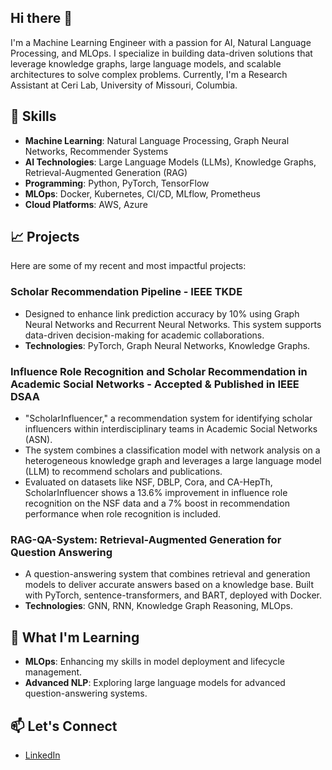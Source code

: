 ## Hi there 👋


I'm a Machine Learning Engineer with a passion for AI, Natural Language Processing, and MLOps. I specialize in building data-driven solutions that leverage knowledge graphs, large language models, and scalable architectures to solve complex problems. Currently, I'm a Research Assistant at Ceri Lab, University of Missouri, Columbia.

## 🚀 Skills
- **Machine Learning**: Natural Language Processing, Graph Neural Networks, Recommender Systems
- **AI Technologies**: Large Language Models (LLMs), Knowledge Graphs, Retrieval-Augmented Generation (RAG)
- **Programming**: Python, PyTorch, TensorFlow
- **MLOps**: Docker, Kubernetes, CI/CD, MLflow, Prometheus
- **Cloud Platforms**: AWS, Azure

## 📈 Projects
Here are some of my recent and most impactful projects:

### Scholar Recommendation Pipeline - IEEE TKDE
- Designed to enhance link prediction accuracy by 10% using Graph Neural Networks and Recurrent Neural Networks. This system supports data-driven decision-making for academic collaborations.
- **Technologies**: PyTorch, Graph Neural Networks, Knowledge Graphs.

### Influence Role Recognition and Scholar Recommendation in Academic Social Networks - Accepted & Published in IEEE DSAA
- "ScholarInfluencer," a recommendation system for identifying scholar influencers within interdisciplinary teams in Academic Social Networks (ASN).
- The system combines a classification model with network analysis on a heterogeneous knowledge graph and leverages a large language model (LLM) to recommend scholars and publications.
- Evaluated on datasets like NSF, DBLP, Cora, and CA-HepTh, ScholarInfluencer shows a 13.6% improvement in influence role recognition on the NSF data and a 7% boost in recommendation performance when role recognition is included.

### RAG-QA-System: Retrieval-Augmented Generation for Question Answering
- A question-answering system that combines retrieval and generation models to deliver accurate answers based on a knowledge base. Built with PyTorch, sentence-transformers, and BART, deployed with Docker.
- **Technologies**: GNN, RNN, Knowledge Graph Reasoning, MLOps.


## 🌱 What I'm Learning
- **MLOps**: Enhancing my skills in model deployment and lifecycle management.
- **Advanced NLP**: Exploring large language models for advanced question-answering systems.

## 📫 Let's Connect
- [LinkedIn](https://www.linkedin.com/in/lakshmisrinivasedara)
